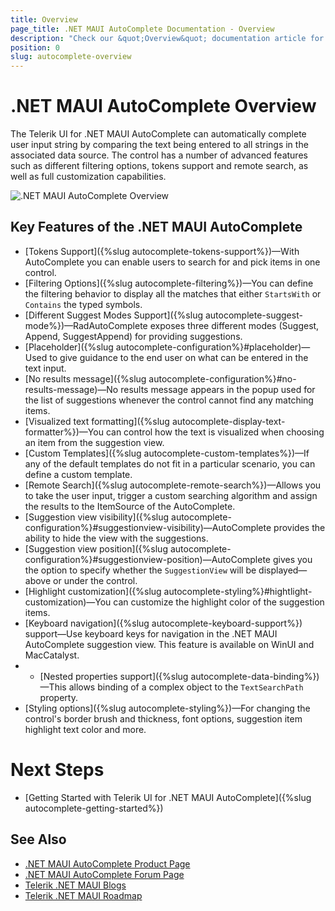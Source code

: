 ```yaml
---
title: Overview
page_title: .NET MAUI AutoComplete Documentation - Overview
description: "Check our &quot;Overview&quot; documentation article for Telerik AutoComplete for .NET MAUI"
position: 0
slug: autocomplete-overview
---
```


# .NET MAUI AutoComplete Overview

The Telerik UI for .NET MAUI AutoComplete can automatically complete user input string by comparing the text being entered to all strings in the associated data source. The control has a number of advanced features such as different filtering options, tokens support and remote search, as well as full customization capabilities.

![.NET MAUI AutoComplete Overview](images/autocomplete-getting-started.png "AutoComplete Overview")

## Key Features of the .NET MAUI AutoComplete

* [Tokens Support]({%slug autocomplete-tokens-support%})&mdash;With AutoComplete you can enable users to search for and pick items in one control.
* [Filtering Options]({%slug autocomplete-filtering%})&mdash;You can define the filtering behavior to display all the matches that either `StartsWith` or `Contains` the typed symbols.
* [Different Suggest Modes Support]({%slug autocomplete-suggest-mode%})&mdash;RadAutoComplete exposes three different modes (Suggest, Append, SuggestAppend) for providing suggestions.
* [Placeholder]({%slug autocomplete-configuration%}#placeholder)&mdash;Used to give guidance to the end user on what can be entered in the text input.
* [No results message]({%slug autocomplete-configuration%}#no-results-message)&mdash;No results message appears in the popup used for the list of suggestions whenever the control cannot find any matching items.
* [Visualized text formatting]({%slug autocomplete-display-text-formatter%})&mdash;You can control how the text is visualized when choosing an item from the suggestion view.
* [Custom Templates]({%slug autocomplete-custom-templates%})&mdash;If any of the default templates do not fit in a particular scenario, you can define a custom template.
* [Remote Search]({%slug autocomplete-remote-search%})&mdash;Allows you to take the user input, trigger a custom searching algorithm and assign the results to the ItemSource of the AutoComplete.
* [Suggestion view visibility]({%slug autocomplete-configuration%}#suggestionview-visibility)&mdash;AutoComplete provides the ability to hide the view with the suggestions.
* [Suggestion view position]({%slug autocomplete-configuration%}#suggestionview-position)&mdash;AutoComplete gives you the option to specify whether the `SuggestionView` will be displayed&mdash;above or under the control.
* [Highlight customization]({%slug autocomplete-styling%}#hightlight-customization)&mdash;You can customize the highlight color of the suggestion items.
* [Keyboard navigation]({%slug autocomplete-keyboard-support%}) support&mdash;Use keyboard keys for navigation in the .NET MAUI AutoComplete suggestion view. This feature is available on WinUI and MacCatalyst.
* * [Nested properties support]({%slug autocomplete-data-binding%})&mdash;This allows binding of a complex object to the `TextSearchPath` property. 
* [Styling options]({%slug autocomplete-styling%})&mdash;For changing the control's border brush and thickness, font options, suggestion item highlight text color and more.

# Next Steps

- [Getting Started with Telerik UI for .NET MAUI AutoComplete]({%slug autocomplete-getting-started%})

## See Also

- [.NET MAUI AutoComplete Product Page](https://www.telerik.com/maui-ui/autocomplete)
- [.NET MAUI AutoComplete Forum Page](https://www.telerik.com/forums/maui?tagId=1978)
- [Telerik .NET MAUI Blogs](https://www.telerik.com/blogs/mobile-net-maui)
- [Telerik .NET MAUI Roadmap](https://www.telerik.com/support/whats-new/maui-ui/roadmap)
